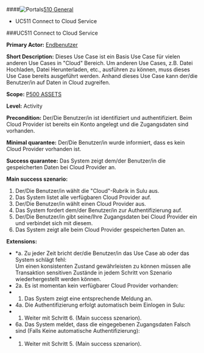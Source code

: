 ####![Portals](https://raw.github.com/massiveart/sulu-docs/master/use-cases/images/package-assets.png)[510 General](https://github.com/massiveart/sulu-docs/tree/master/use-cases/p500/p510 "510 General")

* UC511 Connect to Cloud Service

###UC511 Connect to Cloud Service

**Primary Actor:** [Endbenutzer](https://github.com/massiveart/sulu-docs/tree/master/use-cases/actors.md "Actors") 

**Short Description:** Dieses Use Case ist ein Basis Use Case für vielen anderen Use Cases in "Cloud" Bereich. Um anderen Use Cases, z.B. Datei Hochladen, Datei Herunterladen, etc., ausführen zu können, muss dieses Use Case bereits ausgeführt werden. Anhand dieses Use Case kann der/die Benutzer/in auf Daten in Cloud zugreifen.

**Scope:** [P500 ASSETS](https://github.com/massiveart/sulu-docs/tree/master/system-specification/p500-assets "500 ASSETS") 

**Level:** Activity

**Precondition:** Der/Die Benutzer/in ist identifiziert und authentifiziert. Beim Cloud Provider ist bereits ein Konto angelegt und die Zugangsdaten sind vorhanden.

**Minimal quarantee:** Der/Die Benutzer/in wurde informiert, dass es kein Cloud Provider vorhanden ist.

**Success quarantee:** Das System zeigt dem/der Benutzer/in die gespeicherten Daten bei Cloud Provider an.

**Main success szenario:** 

1. Der/Die Benutzer/in wählt die "Cloud"-Rubrik in Sulu aus.
2. Das System listet alle verfügbaren Cloud Provider auf.
3. Der/Die Benutzer/in wählt einen Cloud Provider aus.
4. Das System fordert dem/der Benutzer/in zur Authentifizierung auf.
5. Der/Die Benutzer/in gibt seine/Ihre Zugangsdaten bei Cloud Provider ein und verbindet sich mit diesem.
6. Das System zeigt alle beim Cloud Provider gespeicherten Daten an.


**Extensions:**
* *a. Zu jeder Zeit bricht der/die Benutzer/in das Use Case ab oder das System schlägt fehl:	
Um einen konsistenten Zustand gewährleisten zu können müssen alle Transaktion sensitiven Zustände in jedem Schritt von Szenario wiederhergestellt werden können.
* 2a. Es ist momentan kein verfügbarer Cloud Provider vorhanden:
 * 1. Das System zeigt eine entsprechende Meldung an.
* 4a. Die Authentifizierung erfolgt automatisch beim Einlogen in Sulu:
 * 1. Weiter mit Schritt 6. (Main success szenarion).
* 6a. Das System meldet, dass die eingegebenen Zugangsdaten Falsch sind (Falls Keine automatische Authentifizierung):
 * 1. Weiter mit Schritt 5. (Main success szenarion).
   	
